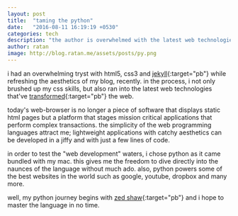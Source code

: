 ```yaml
---
layout: post
title:  "taming the python"
date:   "2016-08-11 16:19:19 +0530"
categories: tech
description: "the author is overwhelmed with the latest web technologies while experimenting with html, css and jekyll for coding this blog from scratch. he wants to explore latest developments in the web and therfore decides to pursue the most popular web programming language - python."
author: ratan
image: http://blog.ratan.me/assets/posts/py.png
---
```

i had an overwhelming tryst with html5, css3 and [jekyll](http://jekyllrb.com){:target="pb"} while refreshing the aesthetics of my blog, recently. in the process, i not only brushed up my css skills, but also ran into the latest web technologies that've [transformed](http://www.magicwebsolutions.co.uk/blog/the-benefits-of-web-based-applications.htm){:target="pb"} the web.

today's web-browser is no longer a piece of software that displays static html pages but a platform that stages mission critical applications that perform complex transactions. the simplicity of the web programming languages attract me; lightweight applications with catchy aesthetics can be developed in a jiffy and with just a few lines of code.

in order to test the "web development" waters, i chose python as it came bundled with my mac. this gives me the freedom to dive directly into the naunces of the language without much ado. also, python powers some of the best websites in the world such as google, youtube, dropbox and many more. 

well, my python journey begins with [zed shaw](http://learnpythonthehardway.org/book/index.html){:target="pb"} and i hope to master the language in no time.
